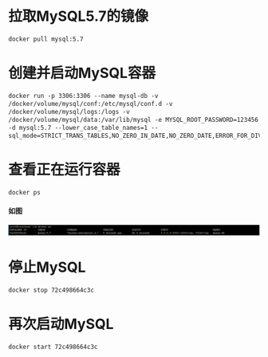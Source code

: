 # 拉取MySQL5.7的镜像
```shell script
docker pull mysql:5.7
```
# 创建并启动MySQL容器
```shell script
docker run -p 3306:3306 --name mysql-db -v /docker/volume/mysql/conf:/etc/mysql/conf.d -v /docker/volume/mysql/logs:/logs -v /docker/volume/mysql/data:/var/lib/mysql -e MYSQL_ROOT_PASSWORD=123456 -d mysql:5.7 --lower_case_table_names=1 --sql_mode=STRICT_TRANS_TABLES,NO_ZERO_IN_DATE,NO_ZERO_DATE,ERROR_FOR_DIVISION_BY_ZERO,NO_AUTO_CREATE_USER,NO_ENGINE_SUBSTITUTION
```

# 查看正在运行容器
```shell script
docker ps
```
#### 如图
![avatar](img/docker_ps_mysql.jpg)

# 停止MySQL
```shell script
docker stop 72c498664c3c
```

# 再次启动MySQL
```shell script
docker start 72c498664c3c
```